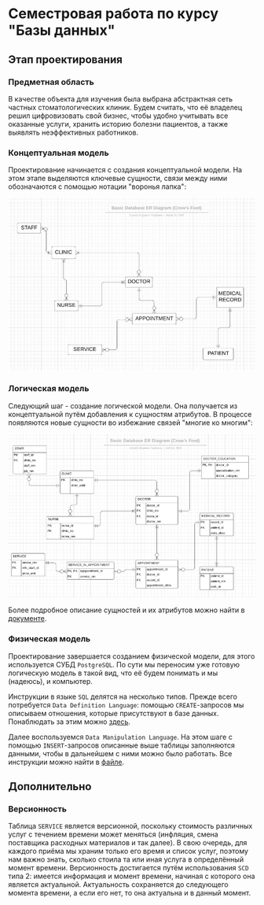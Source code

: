 # Семестровая работа по курсу "Базы данных"

## Этап проектирования

### Предметная область

В качестве объекта для изучения была выбрана абстрактная сеть частных стоматологических клиник. Будем считать, что её владелец решил цифровизовать свой бизнес, чтобы удобно учитывать все оказанные услуги, хранить историю болезни пациентов, а также выявлять неэффективных работников.

### Концептуальная модель

Проектирование начинается с создания концептуальной модели. На этом этапе выделяются ключевые сущности, связи между ними обозначаются с помощью нотации "воронья лапка":

![Концептуальная модель](./github-images/conceptual_scheme.jpg)

### Логическая модель

Следующий шаг - создание логической модели. Она получается из концептуальной путём добавления к сущностям атрибутов. В процессе появляются новые сущности во избежание связей "многие ко многим":

![Логическая модель](./github-images/logical_scheme.png)

Более подробное описание сущностей и их атрибутов можно найти в [документе](./docs/descriptions.pdf).

### Физическая модель

Проектирование завершается созданием физической модели, для этого используется СУБД `PostgreSQL`. По сути мы переносим уже готовую логическую модель в такой вид, что её будем понимать и мы (надеюсь), и компьютер.

Инструкции в языке `SQL` делятся на несколько типов. Прежде всего потребуется `Data Definition Language`: помощью `CREATE`-запросов мы описываем отношения, которые присутствуют в базе данных. Понаблюдать за этим можно [здесь](./scripts/initialization.sql).

Далее воспользуемся `Data Manipulation Language`. На этом шаге с помощью `INSERT`-запросов описанные выше таблицы заполняются данными, чтобы в дальнейшем с ними можно было работать. Все инструкции можно найти в [файле](./scripts/insertion.sql).

## Дополнительно

### Версионность

Таблица `SERVICE` является версионной, поскольку стоимость различных услуг с течением времени может меняться (инфляция, смена поставщика расходных материалов и так далее). В свою очередь, для каждого приёма мы храним только его время и список услуг, поэтому нам важно знать, сколько стоила та или иная услуга в определённый момент времени. Версионность достигается путём использования `SCD` типа 2: имеется информация и момент времени, начиная с которого она является актуальной. Актуальность сохраняется до следующего момента времени, а если его нет, то она актуальна и в данный момент.
